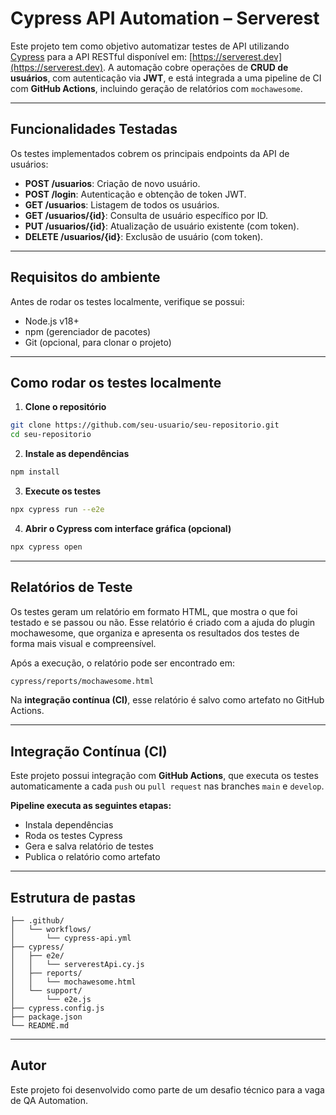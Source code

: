 # Cypress API Automation – Serverest

Este projeto tem como objetivo automatizar testes de API utilizando [Cypress](https://www.cypress.io/) para a API RESTful disponível em: [https://serverest.dev](https://serverest.dev). A automação cobre operações de **CRUD de usuários**, com autenticação via **JWT**, e está integrada a uma pipeline de CI com **GitHub Actions**, incluindo geração de relatórios com `mochawesome`.

---

## Funcionalidades Testadas

Os testes implementados cobrem os principais endpoints da API de usuários:

- **POST /usuarios**: Criação de novo usuário.
- **POST /login**: Autenticação e obtenção de token JWT.
- **GET /usuarios**: Listagem de todos os usuários.
- **GET /usuarios/{id}**: Consulta de usuário específico por ID.
- **PUT /usuarios/{id}**: Atualização de usuário existente (com token).
- **DELETE /usuarios/{id}**: Exclusão de usuário (com token).

---

## Requisitos do ambiente

Antes de rodar os testes localmente, verifique se possui:

- Node.js v18+
- npm (gerenciador de pacotes)
- Git (opcional, para clonar o projeto)

---

## Como rodar os testes localmente

1. **Clone o repositório**

```bash
git clone https://github.com/seu-usuario/seu-repositorio.git
cd seu-repositorio
```

2. **Instale as dependências**

```bash
npm install
```

3. **Execute os testes**

```bash
npx cypress run --e2e
```

4. **Abrir o Cypress com interface gráfica (opcional)**

```bash
npx cypress open
```

---

## Relatórios de Teste

Os testes geram um relatório em formato HTML, que mostra o que foi testado e se passou ou não. Esse relatório é criado com a ajuda do plugin mochawesome, que organiza e apresenta os resultados dos testes de forma mais visual e compreensível.

Após a execução, o relatório pode ser encontrado em:

```bash
cypress/reports/mochawesome.html
```

Na **integração contínua (CI)**, esse relatório é salvo como artefato no GitHub Actions.

---

## Integração Contínua (CI)

Este projeto possui integração com **GitHub Actions**, que executa os testes automaticamente a cada `push` ou `pull request` nas branches `main` e `develop`.

**Pipeline executa as seguintes etapas:**

- Instala dependências
- Roda os testes Cypress
- Gera e salva relatório de testes
- Publica o relatório como artefato

---

## Estrutura de pastas

```
├── .github/
│   └── workflows/
│       └── cypress-api.yml
├── cypress/
│   ├── e2e/
│   │   └── serverestApi.cy.js
│   ├── reports/
│   │   └── mochawesome.html
│   └── support/
│       └── e2e.js
├── cypress.config.js
├── package.json
└── README.md
```

---

## Autor

Este projeto foi desenvolvido como parte de um desafio técnico para a vaga de QA Automation.
